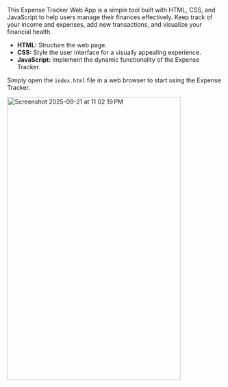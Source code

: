 This Expense Tracker Web App is a simple tool built with HTML, CSS, and JavaScript to help users manage their finances effectively. Keep track of your income and expenses, add new transactions, and visualize your financial health.

- **HTML:** Structure the web page.
- **CSS:** Style the user interface for a visually appealing experience.
- **JavaScript:** Implement the dynamic functionality of the Expense Tracker.

Simply open the `index.html` file in a web browser to start using the Expense Tracker.


<img width="405" height="660" alt="Screenshot 2025-09-21 at 11 02 19 PM" src="https://github.com/user-attachments/assets/6cc4a376-5f3a-4f7c-9f70-61d36aa8850c" />
